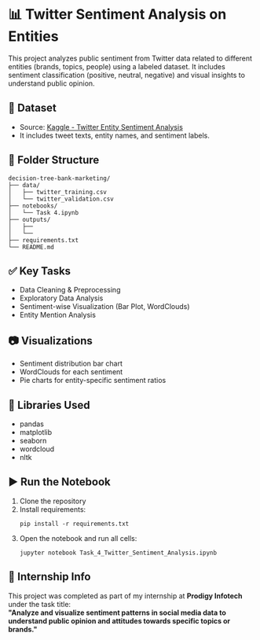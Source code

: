 # 📊 Twitter Sentiment Analysis on Entities

This project analyzes public sentiment from Twitter data related to different entities (brands, topics, people) using a labeled dataset. It includes sentiment classification (positive, neutral, negative) and visual insights to understand public opinion.

## 📁 Dataset
- Source: [Kaggle - Twitter Entity Sentiment Analysis](https://www.kaggle.com/datasets/jp797498e/twitter-entity-sentiment-analysis)
- It includes tweet texts, entity names, and sentiment labels.

## 📁 Folder Structure
```
decision-tree-bank-marketing/
├── data/
│   ├── twitter_training.csv
│   └── twitter_validation.csv
├── notebooks/
│   └── Task 4.ipynb
├── outputs/
│   ├── 
│   └── 
├── requirements.txt
└── README.md
```

## ✅ Key Tasks
- Data Cleaning & Preprocessing
- Exploratory Data Analysis
- Sentiment-wise Visualization (Bar Plot, WordClouds)
- Entity Mention Analysis

## 📷 Visualizations
- Sentiment distribution bar chart
- WordClouds for each sentiment
- Pie charts for entity-specific sentiment ratios

## 🧪 Libraries Used
- pandas
- matplotlib
- seaborn
- wordcloud
- nltk

## ▶️ Run the Notebook
1. Clone the repository
2. Install requirements:  
   ```
   pip install -r requirements.txt
   ```
3. Open the notebook and run all cells:
   ```
   jupyter notebook Task_4_Twitter_Sentiment_Analysis.ipynb
   ```

## 🔖 Internship Info
This project was completed as part of my internship at **Prodigy Infotech** under the task title:  
**"Analyze and visualize sentiment patterns in social media data to understand public opinion and attitudes towards specific topics or brands."**

